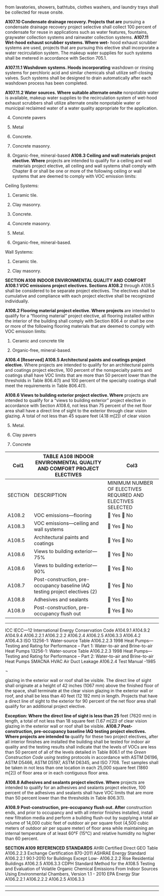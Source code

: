 from lavatories, showers, bathtubs, clothes washers, and
laundry trays shall be collected for reuse onsite.

**A107.10 Condensate drainage recovery. Projects that are**
pursuing a condensate drainage recovery project selective
shall collect 100 percent of condensate for reuse in applications such as water features, fountains, graywater collection
systems and rainwater collection systems.
**A107.11 Wet-hood exhaust scrubber systems. Where wet-**
hood exhaust scrubber systems are used, projects that are pursuing this elective shall incorporate a water recirculation system. The makeup water supplies for such systems shall be
metered in accordance with Section 705.1.

**A107.11.1 Washdown systems. Hoods incorporating**
washdown or rinsing systems for perchloric acid and similar chemicals shall utilize self-closing valves. Such systems shall be designed to drain automatically after each
washdown process has been completed.

**A107.11.2 Water sources. Where suitable alternate onsite**
nonpotable water is available, makeup water supplies to
the recirculation system of wet-hood exhaust scrubbers
shall utilize alternate onsite nonpotable water or municipal
reclaimed water of a water quality appropriate for the
application.


4. Concrete pavers

5. Metal


3. Concrete.

4. Concrete masonry.


6. Organic-free, mineral-based
**A108.3 Ceiling and wall materials project elective. Where**
projects are intended to qualify for a ceiling and wall materials project elective, all ceiling and wall systems shall comply
with Chapter 8 or shall be one or more of the following ceiling or wall systems that are deemed to comply with VOC
emission limits:

Ceiling Systems:


1. Ceramic tile.
2. Clay masonry.

3. Concrete.


4. Concrete masonry.

5. Metal.


6. Organic-free, mineral-based.


Wall Systems:
1. Ceramic tile.

2. Clay masonry.


**SECTION A108**
**INDOOR ENVIRONMENTAL QUALITY AND**
**COMFORT**
**A108.1 VOC emissions project electives. Sections A108.2**
through A108.5 shall be considered to be separate project
electives. The electives shall be cumulative and compliance
with each project elective shall be recognized individually.

**A108.2 Flooring material project elective. Where projects**
are intended to qualify for a “flooring material” project elective, all flooring installed within the interior of the building
shall comply with Section 806.4 or shall be one or more of
the following flooring materials that are deemed to comply
with VOC emission limits:

1. Ceramic and concrete tile


6. Organic-free, mineral-based.

**A108.4 [Reserved]**
**A108.5 Architectural paints and coatings project elective.**
Where projects are intended to qualify for an architectural
paints and coatings project elective, 100 percent of the nonspecialty paints and coatings shall have VOC limits that are
more than 50 percent lower than the thresholds in Table
806.4(1) and 100 percent of the specialty coatings shall meet
the requirements in Table 806.4(1).

**A108.6 Views to building exterior project elective. Where**
projects are intended to qualify for a “views to building exterior” project elective in accordance with Section A108.6, not
less than 75 percent of the net floor area shall have a direct
line of sight to the exterior through clear vision glazing. A
total of not less than 45 square feet (4.18 m[2]) of clear vision


5. Metal.


2. Clay pavers

3. Concrete

|Col1|TABLE A108 INDOOR ENVIRONMENTAL QUALITY AND COMFORT PROJECT ELECTIVES|Col3|
|---|---|---|
|SECTION|DESCRIPTION|MINIMUM NUMBER OF ELECTIVES REQUIRED AND ELECTIVES SELECTED|
|A108.2|VOC emissions—flooring| Yes  No|
|A108.3|VOC emissions—ceiling and wall systems| Yes  No|
|A108.5|Architectural paints and coatings| Yes  No|
|A108.6|Views to building exterior—75%| Yes  No|
|A108.6|Views to building exterior—90%| Yes  No|
|A108.7|Post-construction, pre-occupancy baseline IAQ testing project electives (2)| Yes  No|
|A108.8|Adhesives and sealants| Yes  No|
|A108.9|Post-construction, pre-occupancy flush out| Yes  No|


-----





ICC IECC—12 International Energy
Conservation Code A104.9.1
A104.9.2
A104.9.4
A106.2.2.1
A106.2.2.2
A106.2.4
A106.2.5
A106.3.3
A106.4.2
A106.4.3
ISO 13256-1: Water-source Table A106.2.2.3
1998 Heat Pumps—Testing and
Rating for Performance – Part 1:
Water-to-air and Brine-to-air
Heat Pumps
13256-1: Water-source Table A106.2.2.3
1998 Heat Pumps—Testing and
Rating for Performance – Part 2:
Water-to-air and Brine-to-air
Heat Pumps
SMACNA HVAC Air Duct Leakage A106.2.4
Test Manual -1985


¬


glazing in the exterior wall or roof shall be visible. The direct
line of sight shall originate at a height of 42 inches (1067
mm) above the finished floor of the space, shall terminate at
the clear vision glazing in the exterior wall or roof, and shall
be less than 40 feet (12 192 mm) in length. Projects that have
a direct line of sight to the exterior for 90 percent of the net
floor area shall qualify for an additional project elective.

**Exception: Where the direct line of sight is less than 25**
feet (7620 mm) in length, a total of not less than 18 square
feet (1.67 m[2]) of clear vision glazing in the exterior wall or
roof shall be visible.
**A108.7 Post-construction, pre-occupancy baseline IAQ**
**testing project electives. Where projects are intended to**
qualify for these two project electives, after all interior finishes are installed the building shall be tested for indoor air
quality and the testing results shall indicate that the levels of
VOCs are less than 50 percent of all of the levels detailed in
Table 806.1 of the _Green Construction Code using testing_
protocols in accordance with ASTM D6196, ASTM D5466,
ASTM D5197, ASTM D6345, and ISO 7708. Test samples
shall be taken in not less than one location in each 25,000
square feet (1860 m[2]) of floor area or in each contiguous floor
area.

**A108.8 Adhesives and sealants project elective. Where**
projects are intended to qualify for an adhesives and sealants
project elective, 100 percent of the adhesives and sealants
shall have VOC limits that are more than 50 percent lower
than the thresholds in Table 806.3(1).

**A108.9 Post-construction, pre-occupancy flush out. After**
construction ends, and prior to occupancy and with all interior finishes installed, install new filtration media and perform a building flush-out by supplying a total air volume of
14,000 cubic feet of outdoor air per square foot (4,500 cubic
meters of outdoor air per square meter) of floor area while
maintaining an internal temperature of at least 60°F (15°C)
and relative humidity no higher than 60 percent.

**SECTION A109**
**REFERENCED STANDARDS**
AHRI Certified Direct GEO Table A106.2.2.3
Exchange Certification
870-2011
ASHRAE Energy Standard A106.2.2.1
90.1-2010 for Buildings Except Low- A106.2.2.2
Rise Residential Buildings A106.2.5
A106.3.3
CDPH Standard Method for the A108.5
Testing and Evaluation of
Volatile Organic Chemical
Emissions From Indoor Sources
Using Environmental Chambers,
Version 1.1 - 2010
EPA Energy Star A106.2.2.1
A106.2.2.2
A106.2.5
A106.3.3


-----



-----



